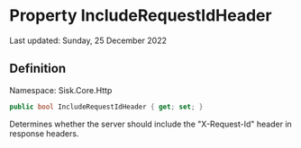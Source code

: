 # Property IncludeRequestIdHeader
Last updated: Sunday, 25 December 2022

## Definition
Namespace: Sisk.Core.Http

```csharp
public bool IncludeRequestIdHeader { get; set; }
```

Determines whether the server should include the "X-Request-Id" header in response headers.


